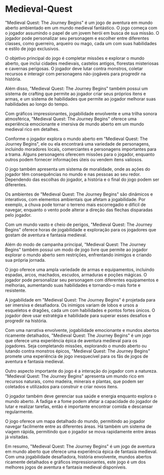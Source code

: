 # Medieval-Quest
"Medieval Quest: The Journey Begins" é um jogo de aventura em mundo aberto ambientado em um mundo medieval fantástico. O jogo começa com o jogador assumindo o papel de um jovem herói em busca de sua missão. O jogador pode personalizar seu personagem e escolher entre diferentes classes, como guerreiro, arqueiro ou mago, cada um com suas habilidades e estilo de jogo exclusivos.

O objetivo principal do jogo é completar missões e explorar o mundo aberto, que inclui cidades medievais, castelos antigos, florestas misteriosas e cavernas perigosas. O jogador deve lutar contra monstros, coletar recursos e interagir com personagens não-jogáveis para progredir na história.

Além disso, "Medieval Quest: The Journey Begins" também possui um sistema de crafting que permite ao jogador criar seus próprios itens e armas, e um sistema de habilidades que permite ao jogador melhorar suas habilidades ao longo do tempo.

Com gráficos impressionantes, jogabilidade envolvente e uma trilha sonora atmosférica, "Medieval Quest: The Journey Begins" oferece uma experiência emocionante e imersiva de mundo aberto em um mundo medieval rico em detalhes.

Conforme o jogador explora o mundo aberto em "Medieval Quest: The Journey Begins", ele ou ela encontrará uma variedade de personagens, incluindo moradores locais, comerciantes e personagens importantes para a trama. Alguns personagens oferecem missões para o jogador, enquanto outros podem fornecer informações úteis ou vendem itens valiosos.

O jogo também apresenta um sistema de moralidade, onde as ações do jogador têm consequências no mundo e nas pessoas ao seu redor. Dependendo das escolhas do jogador, a história e o final do jogo podem ser diferentes.

Os ambientes de "Medieval Quest: The Journey Begins" são dinâmicos e interativos, com elementos ambientais que afetam a jogabilidade. Por exemplo, a chuva pode tornar o terreno mais escorregadio e difícil de navegar, enquanto o vento pode alterar a direção das flechas disparadas pelo jogador.

Com um mundo vasto e cheio de perigos, "Medieval Quest: The Journey Begins" oferece horas de jogabilidade e exploração para os jogadores que gostam de aventura e fantasia medieval.

Além do modo de campanha principal, "Medieval Quest: The Journey Begins" também possui um modo de jogo livre que permite ao jogador explorar o mundo aberto sem restrições, enfrentando inimigos e criando sua própria jornada.

O jogo oferece uma ampla variedade de armas e equipamentos, incluindo espadas, arcos, machados, escudos, armaduras e poções mágicas. O jogador pode personalizar seu personagem com diferentes equipamentos e melhorias, aumentando suas habilidades e tornando-o mais forte e resistente.

A jogabilidade em "Medieval Quest: The Journey Begins" é projetada para ser imersiva e desafiadora. Os inimigos variam de lobos e ursos a esqueletos e dragões, cada um com habilidades e pontos fortes únicos. O jogador deve usar estratégia e habilidade para superar esses desafios e progredir na história.

Com uma narrativa envolvente, jogabilidade emocionante e mundos abertos ricamente detalhados, "Medieval Quest: The Journey Begins" é um jogo que oferece uma experiência épica de aventura medieval para os jogadores. Seja completando missões, explorando o mundo aberto ou lutando contra monstros épicos, "Medieval Quest: The Journey Begins" promete uma experiência de jogo inesquecível para os fãs de jogos de aventura e fantasia medieval.

Outro aspecto importante do jogo é a interação do jogador com a natureza. "Medieval Quest: The Journey Begins" apresenta um mundo rico em recursos naturais, como madeira, minerais e plantas, que podem ser coletados e utilizados para construir e criar novos itens.

O jogador também deve gerenciar sua saúde e energia enquanto explora o mundo aberto. A fadiga e a fome podem afetar a capacidade do jogador de lutar e realizar tarefas, então é importante encontrar comida e descansar regularmente.

O jogo oferece um mapa detalhado do mundo, permitindo ao jogador navegar facilmente entre as diferentes áreas. Há também um sistema de viagem rápida, permitindo que o jogador se mova rapidamente entre áreas já visitadas.

Em resumo, "Medieval Quest: The Journey Begins" é um jogo de aventura em mundo aberto que oferece uma experiência épica de fantasia medieval. Com uma jogabilidade desafiadora, história envolvente, mundos abertos ricamente detalhados e gráficos impressionantes, este jogo é um dos melhores jogos de aventura e fantasia medieval disponíveis.


